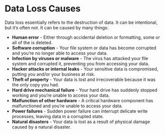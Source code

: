 Data Loss Causes
================

Data loss essentially refers to the destruction of data. It can be intentional, but it’s often not. It can be caused by many things:

* **Human error** -  Either through accidental deletion or formatting, some or all of the is deleted.
* **Software corruption** - Your file system or data has become corrupted and you’re no longer able to access your data.
* **Infection by viruses or malware** - The virus has attacked your file system and corrupted it, preventing you from accessing your data.
* **Hacker attacks or internal leaks** - Your sensitive data is compromised, putting you and/or your business at risk.
* **Theft of property** - Your data is lost and irrecoverable because it was the only copy you had.
* **Hard drive mechanical failure** - Your hard drive has suddenly stopped working and you’re unable to access your data.
* **Malfunction of other hardware** - A critical hardware component has malfunctioned and you’re unable to access your data.
* **Power failures** - Sudden power failure can interrupt delicate write processes, leaving data in a corrupted state.
* **Natural disasters** - Your data is lost as a result of physical damage caused by a natural disaster.
